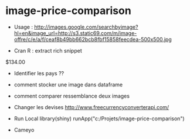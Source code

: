 # image-price-comparison

- Usage : 
http://images.google.com/searchbyimage?hl=en&image_url=http://s3.static69.com/m/image-offre/c/e/a/f/ceaf8b49bb662bcb8fbf15858feecdea-500x500.jpg

- Cran R : extract rich snippet
<div data-price='default' id="price_289004" data-id='289004' class="price" itemprop="price">
  			$134.00
</div>

<div class="price_block_container" itemprop="offers" itemscope itemtype="http://schema.org/Offer">
</div>

- Identifier les pays
??

- comment stocker une image dans dataframe

- comment comparer ressemblance deux images

- Changer les devises
http://www.freecurrencyconverterapi.com/

- Run Local
library(shiny)
runApp("c:/Projets/image-price-comparison")

- Cameyo